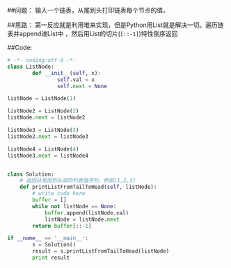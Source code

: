 ##问题：
输入一个链表，从尾到头打印链表每个节点的值。

##思路：
第一反应就是利用堆来实现，但是Python用List就是解决一切。遍历链表并append进List中
，然后用List的切片(`[::-1]`)特性倒序返回

##Code:

```Python
# -*- coding:utf-8 -*-
class ListNode:
        def __init__(self, x):
                self.val = x
                self.next = None

listNode = ListNode(1)

listNode2 = ListNode(2)
listNode.next = listNode2

listNode3 = ListNode(3)
listNode2.next = listNode3

listNode4 = ListNode(4)
listNode3.next = listNode4


class Solution:
    # 返回从尾部到头部的列表值序列，例如[1,2,3]
    def printListFromTailToHead(self, listNode):
        # write code here
        buffer = []
        while not listNode == None:
            buffer.append(listNode.val)
            listNode = listNode.next
        return buffer[::-1]

if __name__ == '__main__':
        s = Solution()
        result = s.printListFromTailToHead(listNode)
        print result
```

